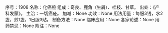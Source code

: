 序号：1908
名称：化癌煎
组成：奇良、鹿角（生屑）、桂枝、甘草。
出处：《产科发蒙》。
主治：一切癌疮。
加减：None
功效：None
用法用量：每服3钱，水2盏，煎1盏，1日服3贴。
制备方法：None
临床应用：None
各家论述：None
用药禁忌：None
附注：None
